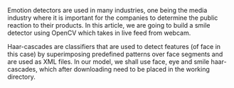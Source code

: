Emotion detectors are used in many industries, one being the media industry where it is important for the companies to determine the public reaction to their products. In this article, we are going to build a smile detector using OpenCV which takes in live feed from webcam. 

Haar-cascades are classifiers that are used to detect features (of face in this case) by superimposing predefined patterns over face segments and are used as XML files. In our model, we shall use face, eye and smile haar-cascades, which after downloading need to be placed in the working directory.
